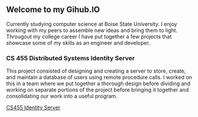 ## Welcome to my Gihub.IO

Currently studying computer science at Boise State University. I enjoy working with my peers to assemble new ideas and bring them to light. Througout my college career I have put together a few projects that showcase some of my skills as an engineer and developer.

### CS 455 Distributed Systems Identity Server

This project consisted of designing and creating a server to store, create, and maintain a database of users using remote procedure calls. I worked on this in a team where we put together a thorough design before dividing and working on separate portions of the project before bringing it together and consolidating our work into a useful program.

[CS455 Identity Server](https://github.com/JMurp0817/IdentityServer)

